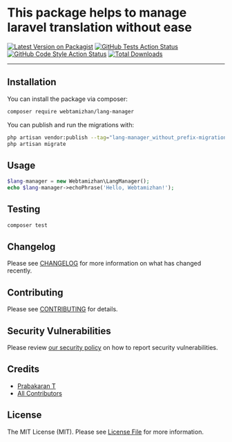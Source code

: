 # This package helps to manage laravel translation without ease

[![Latest Version on Packagist](https://img.shields.io/packagist/v/webtamizhan/lang-manager.svg?style=flat-square)](https://packagist.org/packages/webtamizhan/lang-manager)
[![GitHub Tests Action Status](https://img.shields.io/github/workflow/status/webtamizhan/lang-manager/run-tests?label=tests)](https://github.com/webtamizhan/lang-manager/actions?query=workflow%3Arun-tests+branch%3Amain)
[![GitHub Code Style Action Status](https://img.shields.io/github/workflow/status/webtamizhan/lang-manager/Check%20&%20fix%20styling?label=code%20style)](https://github.com/webtamizhan/lang-manager/actions?query=workflow%3A"Check+%26+fix+styling"+branch%3Amain)
[![Total Downloads](https://img.shields.io/packagist/dt/webtamizhan/lang-manager.svg?style=flat-square)](https://packagist.org/packages/webtamizhan/lang-manager)

---

## Installation

You can install the package via composer:

```bash
composer require webtamizhan/lang-manager
```

You can publish and run the migrations with:

```bash
php artisan vendor:publish --tag="lang-manager_without_prefix-migrations"
php artisan migrate
```
 
## Usage

```php
$lang-manager = new Webtamizhan\LangManager();
echo $lang-manager->echoPhrase('Hello, Webtamizhan!');
```

## Testing

```bash
composer test
```

## Changelog

Please see [CHANGELOG](CHANGELOG.md) for more information on what has changed recently.

## Contributing

Please see [CONTRIBUTING](.github/CONTRIBUTING.md) for details.

## Security Vulnerabilities

Please review [our security policy](../../security/policy) on how to report security vulnerabilities.

## Credits

- [Prabakaran T](https://github.com/webtamizhan)
- [All Contributors](../../contributors)

## License

The MIT License (MIT). Please see [License File](LICENSE.md) for more information.
